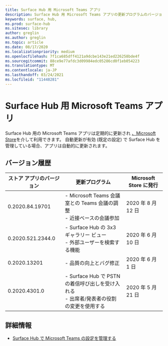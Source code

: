 ```yaml
---
title: Surface Hub 用 Microsoft Teams アプリ
description: Surface Hub 用 Microsoft Teams アプリの更新プログラムのバージョン履歴を提供します。
keywords: surface, hub,
ms.prod: surface-hub
ms.sitesec: library
author: greglin
ms.author: greglin
ms.topic: article
ms.date: 08/17/2020
ms.localizationpriority: medium
ms.openlocfilehash: 7f1ca685dff4121a9dcbe143e21ed226258bde4f
ms.sourcegitcommit: 88ce9e77afdc3d09984edc05286cd0f1eb054223
ms.translationtype: MT
ms.contentlocale: ja-JP
ms.lasthandoff: 03/24/2021
ms.locfileid: "11448281"
---
```

# <a name="microsoft-teams-app-for-surface-hub"></a>Surface Hub 用 Microsoft Teams アプリ 

Surface Hub 用の Microsoft Teams アプリは定期的に更新され [、Microsoft Store](https://www.microsoft.com/store/apps/windows)を介して利用できます。 自動更新が有効 (既定の設定) で Surface Hub を管理している場合、アプリは自動的に更新されます。
 

## <a name="version-history"></a>バージョン履歴
| ストア アプリのバージョン | 更新プログラム                                                                                         | Microsoft Store に発行 |
| --------------------- | --------------------------------------------------------------------------------------------------- | -------------------------------- |
| 0.2020.84.19701       | - Microsoft Teams 会議室との Teams 会議の調整 <br> - 近接ベースの会議参加                            | 2020 年 8 月 12 日<br>            |
| 0.2020.521.2344.0     | - Surface Hub の 3x3 ギャラリー ビュー<br>- 外部ユーザーを検索する機能                         | 2020 年 6 月 10 日<br>            |
| 0.2020.13201          | - 品質の向上とバグ修正                                                                | 2020 年 6 月 1 日<br>          |
| 0.2020.4301.0         | - Surface Hub で PSTN の着信呼び出しを受け入れる<br>- 出席者/発表者の役割の変更を使用する            | 2020 年 5 月 21 日                     |

## <a name="learn-more"></a>詳細情報

- [Surface Hub で Microsoft Teams の設定を管理する](https://docs.microsoft.com/microsoftteams/rooms/surface-hub-manage-config)